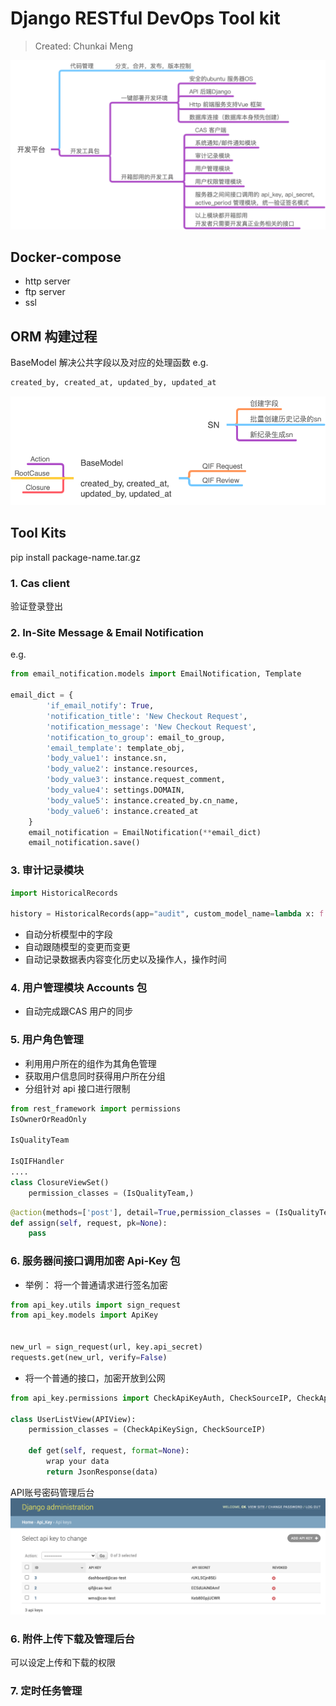 # Django RESTful DevOps Tool kit

> Created: Chunkai Meng



![开发平台](media/开发平台.png)

## Docker-compose

- http server
- ftp server
- ssl


## ORM 构建过程

BaseModel 解决公共字段以及对应的处理函数
e.g.

```python
created_by, created_at, updated_by, updated_at
```

![ORM](media/ORM.png)

## Tool Kits

pip install package-name.tar.gz

### 1.  Cas client
验证登录登出

### 2. In-Site Message & Email Notification

e.g.
```python
from email_notification.models import EmailNotification, Template

email_dict = {
        'if_email_notify': True,
        'notification_title': 'New Checkout Request',
        'notification_message': 'New Checkout Request',
        'notification_to_group': email_to_group,
        'email_template': template_obj,
        'body_value1': instance.sn,
        'body_value2': instance.resources,
        'body_value3': instance.request_comment,
        'body_value4': settings.DOMAIN,
        'body_value5': instance.created_by.cn_name,
        'body_value6': instance.created_at
    }
    email_notification = EmailNotification(**email_dict)
    email_notification.save()
```

### 3. 审计记录模块

```python
import HistoricalRecords

history = HistoricalRecords(app="audit", custom_model_name=lambda x: f'Inventory{x}')
```

- 自动分析模型中的字段
- 自动跟随模型的变更而变更
- 自动记录数据表内容变化历史以及操作人，操作时间

### 4. 用户管理模块 Accounts 包
- 自动完成跟CAS 用户的同步

### 5. 用户角色管理
- 利用用户所在的组作为其角色管理
- 获取用户信息同时获得用户所在分组
- 分组针对 api 接口进行限制
```python
from rest_framework import permissions
IsOwnerOrReadOnly

IsQualityTeam

IsQIFHandler
....
class ClosureViewSet()
    permission_classes = (IsQualityTeam,)
```

```python
@action(methods=['post'], detail=True,permission_classes = (IsQualityTeam,))
def assign(self, request, pk=None):
    pass
```


### 6. 服务器间接口调用加密 Api-Key 包
- 举例： 将一个普通请求进行签名加密
```python
from api_key.utils import sign_request
from api_key.models import ApiKey


new_url = sign_request(url, key.api_secret)
requests.get(new_url, verify=False)

```

- 将一个普通的接口，加密开放到公网
```python
from api_key.permissions import CheckApiKeyAuth, CheckSourceIP, CheckApiKeySign

class UserListView(APIView):
    permission_classes = (CheckApiKeySign, CheckSourceIP)

    def get(self, request, format=None):
        wrap your data
        return JsonResponse(data)
```

API账号密码管理后台
![image-20200707125659726](media/image-20200707125659726.png)

### 6. 附件上传下载及管理后台
可以设定上传和下载的权限


### 7. 定时任务管理